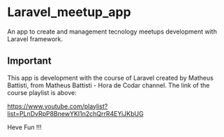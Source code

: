 # Laravel_meetup_app
An app to create and management tecnology meetups development with Laravel framework.

## Important 

This app is development with the course of Laravel created by Matheus Battisti, from  Matheus Battisti - Hora de Codar channel.
The link of the course playlist is above:


https://www.youtube.com/playlist?list=PLnDvRpP8BnewYKI1n2chQrrR4EYiJKbUG

Heve Fun !!!
